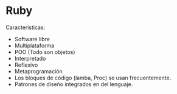 
# Ruby

Características:
* Software libre
* Multiplataforma
* POO (Todo son objetos)
* Interpretado
* Reflexivo
* Metaprogramación
* Los bloques de código (lamba, Proc) se usan frecuentemente.
* Patrones de diseño integrados en del lenguaje.
